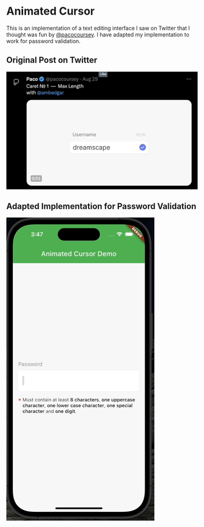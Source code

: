 # Animated Cursor

This is an implementation of a text editing interface I saw on Twitter that I thought was fun by [@pacocoursey](https://twitter.com/pacocoursey).
I have adapted my implementation to work for password validation.

## Original Post on Twitter
<img src="https://raw.githubusercontent.com/Crazelu/AnimatedCursor/main/screenshots/twitter_demo.gif" alt="Demo of original UI posted on Twitter">

## Adapted Implementation for Password Validation
<img src="https://raw.githubusercontent.com/Crazelu/AnimatedCursor/main/screenshots/demo.gif" alt="Adapted implementation demo">

